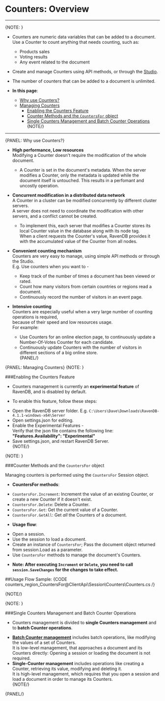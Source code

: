 # Counters: Overview
---

{NOTE: }

* Counters are numeric data variables that can be added to a document.  
  Use a Counter to count anything that needs counting, such as:
   * Products sales  
   * Voting results  
   * Any event related to the document  

* Create and manage Counters using API methods, or through the [Studio](../../../studio/database/documents/document-view/additional-features/counters/counters).  

* The number of counters that can be added to a document is unlimited.  

* **In this page**:  
  * [Why use Counters?](../../../client-api/session/counters/counters-overview#why-use-counters?)  
  * [Managing Counters](../../../client-api/session/counters/counters-overview#managing-counters)  
      * [Enabling the Counters Feature](../../../client-api/session/counters/counters-overview#enabling-the-counters-feature)  
      * [Counter Methods and the `CountersFor` object](../../../client-api/session/counters/counters-overview#counter-methods-and-the--object)  
      * [Single Counters Management and Batch Counter Operations](../todo)
{NOTE/}

---

{PANEL: Why use Counters?}

* **High performance, Low resources**  
Modifying a Counter doesn't require the modification of the whole document.  
  - A Counter is set in the document's metadata. When the server modifies a Counter, 
only the metadata is updated while the document itself is untouched.
This results in a perfomant and uncostly operation.

* **Concurrent modification in a distributed data network**  
A Counter in a cluster can be modified concurrently by different cluster servers.  
A server does not need to coordinate the modification with other servers, and a conflict cannot be created.  
  - To implement this, each server that modifies a Counter stores its local Counter value in the database along with its node tag.  
When a client requests the Counter's value, RavenDB provides it with the accumulated value of the Counter from all nodes.

* **Convenient counting mechanism**  
Counters are very easy to manage, using simple API methods or through the Studio.  
E.g. Use counters when you want to -  
  - Keep track of the number of times a document has been viewed or rated.  
  - Count how many visitors from certain countries or regions read a document.  
  - Continuously record the number of visitors in an event page.  

* **Intensive counting**  
Counters are especially useful when a very large number of counting operations is required,  
because of their speed and low resources usage.  
For example:  
  - Use Counters for an online election page, to continuously update a Number-Of-Votes Counter for each candidate.  
  - Continuously update Counters with the number of visitors in different sections of a big online store.  
{PANEL/}

{PANEL: Managing Counters}
{NOTE: }

###Enabling the Counters Feature

* Counters management is currently an **experimental feature** of RavenDB, and is disabled by default.  

*  To enable this feature, follow these steps:  
  - Open the RavenDB server folder. E.g. `C:\Users\Dave\Downloads\RavenDB-4.1.1-windows-x64\Server`  
  - Open settings.json for editing.  
  - Enable the Experimental Features -  
    Verify that the json file contains the following line: **"Features.Availability": "Experimental"**  
  - Save settings.json, and restart RavenDB Server.  
{NOTE/}

{NOTE: }

###Counter Methods and the `CountersFor` object

Managing counters is performed using the `CountersFor` Session object.  

*  **CountersFor methods**:  
  - `CountersFor.Increment`: Increment the value of an existing Counter, or create a new Counter if it doesn't exist.  
  - `CountersFor.Delete`: Delete a Counter.  
  - `CountersFor.Get`: Get the current value of a Counter.  
  - `CountersFor.GetAll`: Get _all_ the Counters of a document.  

*  **Usage flow**:  
  - Open a session.  
  - Use the session to load a document.  
  - Create an instance of `CountersFor`; Pass the document object returned from session.Load as a parameter.  
  - Use `CountersFor` methods to manage the document's Counters.  

* **Note: After executing `Increment` or `Delete`, you need to call `session.SaveChanges` for the changes to take effect.**  

##Usage Flow Sample:
{CODE counters_region_CountersFor@ClientApi\Session\Counters\Counters.cs /}

{NOTE/}

{NOTE: }

###Single Counters Management and Batch Counter Operations  

*  Counters management is divided to **single Counters management** and to **batch Counter operations**.  
  - **[Batch Counter management](../todo)** includes batch operations, like modifying the values of a set of Counters.  
  It is low-level management, that approaches a document and its Counters directly: Opening a session or loading the document is not required.  
  - **Single-Counter management** includes operations like creating a Counter, retrieving its value, modifying and deleting it.  
  It is high-level management, which requires that you open a session and load a document in order to manage its Counters.  
{NOTE/}

{PANEL/}
